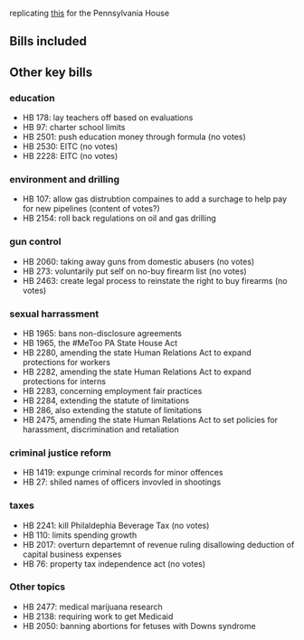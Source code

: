 replicating [this](https://www.dataforprogress.org/par-scores/) for the Pennsylvania House

## Bills included



## Other key bills

### education

- HB 178: lay teachers off based on evaluations
- HB 97: charter school limits
- HB 2501: push education money through formula (no votes)
- HB 2530: EITC (no votes)
- HB 2228: EITC (no votes)

### environment and drilling

- HB 107: allow gas distrubtion compaines to add a surchage to help pay for new pipelines (content of votes?)
- HB 2154: roll back regulations on oil and gas drilling

### gun control

- HB 2060: taking away guns from domestic abusers (no votes)
- HB 273: voluntarily put self on no-buy firearm list (no votes)
- HB 2463: create legal process to reinstate the right to buy firearms (no votes)

### sexual harrassment

- HB 1965: bans non-disclosure agreements 
- HB 1965, the #MeToo PA State House Act
- HB 2280, amending the state Human Relations Act to expand protections for workers
- HB 2282, amending the state Human Relations Act to expand protections for interns
- HB 2283, concerning employment fair practices
- HB 2284, extending the statute of limitations
- HB 286, also extending the statute of limitations
- HB 2475, amending the state Human Relations Act to set policies for harassment, discrimination and retaliation

### criminal justice reform

- HB 1419: expunge criminal records for minor offences 
- HB 27: shiled names of officers invovled in shootings 

### taxes

- HB 2241: kill Philaldephia Beverage Tax (no votes)
- HB 110: limits spending growth 
- HB 2017: overturn departemnt of revenue ruling disallowing deduction of capital business expenses
- HB 76: property tax independence act (no votes)

### Other topics
- HB 2477: medical marijuana research
- HB 2138: requiring work to get Medicaid
- HB 2050: banning abortions for fetuses with Downs syndrome

